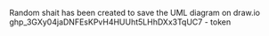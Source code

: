 Random shait has been created to save the UML diagram on draw.io
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 - token

